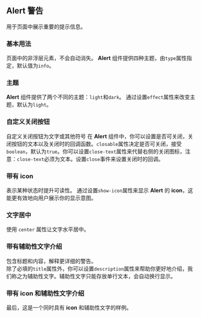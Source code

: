 ## Alert 警告
用于页面中展示重要的提示信息。

### 基本用法
页面中的非浮层元素，不会自动消失。
<el-alert-base>
**Alert** 组件提供四种主题，由`type`属性指定，默认值为`info`。
</el-alert-base>

### 主题
**Alert** 组件提供了两个不同的主题：`light`和`dark`。
<el-alert-theme>
通过设置`effect`属性来改变主题，默认为`light`。
</el-alert-theme>

### 自定义关闭按钮
自定义关闭按钮为文字或其他符号
<el-alert-custom>
在 **Alert** 组件中，你可以设置是否可关闭，关闭按钮的文本以及关闭时的回调函数。`closable`属性决定是否可关闭，接受`boolean`，默认为`true`。你可以设置`close-text`属性来代替右侧的关闭图标，注意：`close-text`必须为文本。设置`close`事件来设置关闭时的回调。
</el-alert-custom>


### 带有 icon
表示某种状态时提升可读性。
<el-alert-icon>
通过设置`show-icon`属性来显示 **Alert** 的 **icon**，这能更有效地向用户展示你的显示意图。
</el-alert-icon>

### 文字居中
使用 `center` 属性让文字水平居中。
<el-alert-center></el-alert-center>

### 带有辅助性文字介绍
包含标题和内容，解释更详细的警告。  
<el-alert-assist>
除了必填的`title`属性外，你可以设置`description`属性来帮助你更好地介绍，我们称之为辅助性文字。辅助性文字只能存放单行文本，会自动换行显示。
</el-alert-assist>

### 带有 icon 和辅助性文字介绍
<i></i>
<el-alert-assist-icon>
最后，这是一个同时具有 **icon** 和辅助性文字的样例。  
</el-alert-assist-icon>
